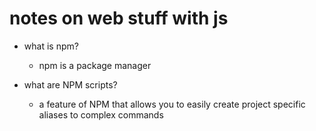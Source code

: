 # notes on web stuff with js

* what is npm?
	* npm is a package manager

* what are NPM scripts?
	* a feature of NPM that allows you to easily create project specific aliases to complex commands



















































